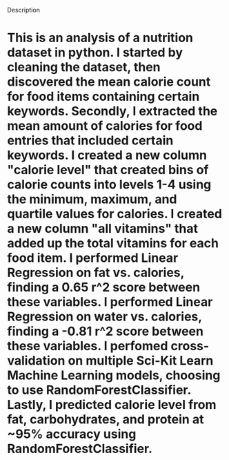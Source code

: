 
Description






# This is an analysis of a nutrition dataset in python. I started by cleaning the dataset, then discovered the mean calorie count for food items containing certain keywords. Secondly, I extracted the mean amount of calories for food entries that included certain keywords. I created a new column "calorie level" that created bins of calorie counts into levels 1-4 using the minimum, maximum, and quartile values for calories. I created a new column "all vitamins" that added up the total vitamins for each food item. I performed Linear Regression on fat vs. calories, finding a 0.65 r^2 score between these variables. I performed Linear Regression on water vs. calories, finding a -0.81 r^2 score between these variables. I perfomed cross-validation on multiple Sci-Kit Learn Machine Learning models, choosing to use RandomForestClassifier. Lastly, I predicted calorie level from fat, carbohydrates, and protein at ~95% accuracy using RandomForestClassifier.
